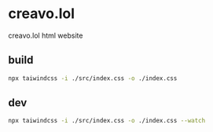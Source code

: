 # creavo.lol
creavo.lol html website

## build
```bash
npx taiwindcss -i ./src/index.css -o ./index.css
```

## dev
```bash
npx taiwindcss -i ./src/index.css -o ./index.css --watch
```
